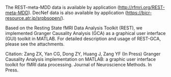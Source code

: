 


The REST-meta-MDD data is available by application (http://rfmri.org/REST-meta-MDD). 
DecNef data is also available by application (https://bicr-resource.atr.jp/srpbsopen/).

Based on the Resting State fMRI Data Analysis Toolkit (REST), we implemented Granger Causality Analysis (GCA) as a graphical user interface (GUI) toolkit in MATLAB. For detailed description and usage of REST-GCA, please see the attachments.

Citation: Zang ZX, Yan CG, Dong ZY, Huang J, Zang YF (In Press) Granger Causality Analysis implementation on MATLAB: a graphic user interface toolkit for fMRI data processing. Journal of Neuroscience Methods. In Press.
